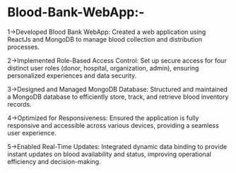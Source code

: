 # Blood-Bank-WebApp:-

1->Developed Blood Bank WebApp: Created a web application using ReactJs and MongoDB to manage blood collection and distribution processes.

2->Implemented Role-Based Access Control: Set up secure access for four distinct user roles (donor, hospital, organization, admin), ensuring personalized experiences and data security.

3->Designed and Managed MongoDB Database: Structured and maintained a MongoDB database to efficiently store, track, and retrieve blood inventory records.

4->Optimized for Responsiveness: Ensured the application is fully responsive and accessible across various devices, providing a seamless user experience.

5->Enabled Real-Time Updates: Integrated dynamic data binding to provide instant updates on blood availability and status, improving operational efficiency and decision-making.
